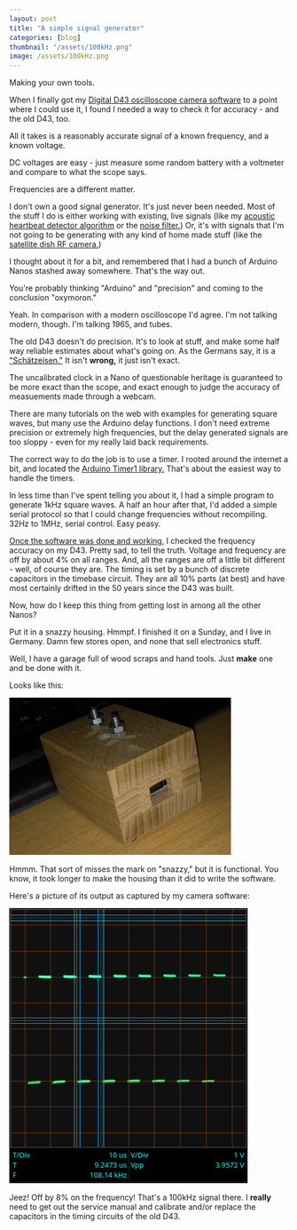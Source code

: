 ```yaml
---
layout: post
title: "A simple signal generator"
categories: [blog]
thumbnail: "/assets/100kHz.png"
image: /assets/100kHz.png
--- 
```


Making your own tools.

When I finally got my [Digital D43 oscilloscope camera software](https://github.com/JosephEoff/D43) to a point where I could use it, I found I needed a way to check it for accuracy - and the old D43, too.

All it takes is a reasonably accurate signal of a known frequency, and a known voltage.

DC voltages are easy - just measure some random battery with a voltmeter and compare to what the scope says.

Frequencies are a different matter.

I don't own a good signal generator.  It's just never been needed.  Most of the stuff I do is either working with existing, live signals (like my [acoustic heartbeat detector algorithm](https://github.com/JosephEoff/HeartbeatDetector) or the [noise filter.](https://github.com/JosephEoff/PureData_NoiseFilter))  Or, it's with signals that I'm not going to be generating with any kind of home made stuff (like the [satellite dish RF camera.](https://github.com/JosephEoff/Grote))

I thought about it for a bit, and remembered that I had a bunch of Arduino Nanos stashed away somewhere.  That's the way out.

You're probably thinking "Arduino" and "precision" and coming to the conclusion "oxymoron."

Yeah.  In comparison with a modern oscilloscope I'd agree.  I'm not talking modern, though.  I'm talking 1965, and tubes.

The old D43 doesn't do precision.  It's to look at stuff, and make some half way reliable estimates about what's going on.  As the Germans say, it is a ["Schätzeisen."](https://www.reddit.com/r/German/comments/59jxv1/word_of_the_day_sch%C3%A4tzeisen/)  It isn't **wrong,** it just isn't exact.

The uncalibrated clock in a Nano of questionable heritage is guaranteed to be more exact than the scope, and exact enough to judge the accuracy of measuements made through a webcam.

There are many tutorials on the web with examples for generating square waves, but many use the Arduino delay functions.  I don't need extreme precision or extremely high frequencies, but the delay generated signals are too sloppy - even for my really laid back requirements.

The correct way to do the job is to use a timer.  I rooted around the internet a bit, and located the [Arduino Timer1 library.](https://www.arduinolibraries.info/libraries/timer-one)  That's about the easiest way to handle the timers.

In less time than I've spent telling you about it, I had a simple program to generate 1kHz square waves.  A half an hour after that, I'd added a simple serial protocol so that I could change frequencies without recompiling.  32Hz to 1MHz, serial control.  Easy peasy.

[Once the software was done and working,](https://github.com/JosephEoff/SimpleSignalGenerator) I checked the frequency accuracy on my D43.  Pretty sad, to tell the truth.  Voltage and frequency are off by about 4% on all ranges.  And, all the ranges are off a little bit different - well, of course they are.  The timing is set by a bunch of discrete capacitors in the timebase circuit.  They are all 10% parts (at best) and have most certainly drifted in the 50 years since the D43 was built.

Now, how do I keep this thing from getting lost in among all the other Nanos?

Put it in a snazzy housing.  Hmmpf.  I finished it on a Sunday, and I live in Germany.  Damn few stores open, and none that sell electronics stuff.

Well, I have a garage full of wood scraps and hand tools.  Just **make** one and be done with it.

Looks like this:

![Image of the signalgenerator.](/assets/signalgenerator.jpg)

Hmmm.  That sort of misses the mark on "snazzy," but it is functional.  You know, it took longer to make the housing than it did to write the software.

Here's a picture of its output as captured by my camera software:

![Image of the signalgenerator.](/assets/100kHz.png)

Jeez!  Off by 8% on the frequency!  That's a 100kHz signal there.  I **really** need to get out the service manual and calibrate and/or replace the capacitors in the timing circuits of the old D43.
